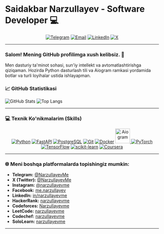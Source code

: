 # Saidakbar Narzullayev - Software Developer 💻

<div align="center">
  <a href="https://t.me/NarzullayevMe"><img src="https://img.shields.io/badge/Telegram-26A5E4?style=for-the-badge&logo=telegram&logoColor=white" alt="Telegram" /></a>
  <a href="mailto:s.narzullayev@tassvison.ai"><img src="https://img.shields.io/badge/Email-D14836?style=for-the-badge&logo=gmail&logoColor=white" alt="Email" /></a>
  <a href="https://www.linkedin.com/in/narzullayevme/"><img src="https://img.shields.io/badge/LinkedIn-0077B5?style=for-the-badge&logo=linkedin&logoColor=white" alt="LinkedIn" /></a>
  <a href="https://x.com/NarzullayevMe"><img src="https://img.shields.io/badge/X-000000?style=for-the-badge&logo=x&logoColor=white" alt="X" /></a>
</div>

---

### Salom! Mening GitHub profilimga xush kelibsiz. 👋

Men dasturiy ta'minot sohasi, sun'iy intellekt va avtomatlashtirishga qiziqaman. Hozirda Python dasturlash tili va Aiogram ramkasi yordamida botlar va turli loyihalar ustida ishlayapman.

### 📈 GitHub Statistikasi

![GitHub Stats](https://github-readme-stats.vercel.app/api?username=menarzullayev&show_icons=true&theme=vue-dark&include_all_commits=true&count_private=true)
![Top Langs](https://github-readme-stats.vercel.app/api/top-langs/?username=menarzullayev&layout=compact&theme=vue-dark)

---

### 💻 Texnik Ko'nikmalarim (Skills)

<p align="center">
  <a href="https://www.python.org/" target="_blank" rel="noreferrer"><img src="https://skillicons.dev/icons?i=python" alt="Python" /></a>
  <a href="https://fastapi.tiangolo.com/" target="_blank" rel="noreferrer"><img src="https://skillicons.dev/icons?i=fastapi" alt="FastAPI" /></a>
  <a href="https://www.postgresql.org/" target="_blank" rel="noreferrer"><img src="https://skillicons.dev/icons?i=postgresql" alt="PostgreSQL" /></a>
  <a href="https://git-scm.com/" target="_blank" rel="noreferrer"><img src="https://skillicons.dev/icons?i=git" alt="Git" /></a>
  <a href="https://www.docker.com/" target="_blank" rel="noreferrer"><img src="https://skillicons.dev/icons?i=docker" alt="Docker" /></a>
  <a href="https://www.aiogram.dev/" target="_blank" rel="noreferrer">
    <img src="https://www.aiogram.dev/assets/images/aiogram-logo.svg" alt="Aiogram" width="48" height="48" />
  </a>
  <a href="https://pytorch.org/" target="_blank" rel="noreferrer"><img src="https://skillicons.dev/icons?i=pytorch" alt="PyTorch" /></a>
  <a href="https://www.tensorflow.org/" target="_blank" rel="noreferrer"><img src="https://skillicons.dev/icons?i=tensorflow" alt="TensorFlow" /></a>
  <a href="https://scikit-learn.org/" target="_blank" rel="noreferrer"><img src="https://skillicons.dev/icons?i=sklearn" alt="scikit-learn" /></a>
  <a href="https://www.coursera.org/" target="_blank" rel="noreferrer"><img src="https://skillicons.dev/icons?i=coursera" alt="Coursera" /></a>
</p>

---

### 🌐 Meni boshqa platformalarda topishingiz mumkin:

* **Telegram:** [@NarzullayevMe](https://t.me/NarzullayevMe)
* **X (Twitter):** [@NarzullayevMe](https://x.com/NarzullayevMe)
* **Instagram:** [@narzullayevme](https://www.instagram.com/narzullayevme/)
* **Facebook:** [me.narzullayev](https://www.facebook.com/me.narzullayev)
* **LinkedIn:** [in/narzullayevme](https://www.linkedin.com/in/narzullayevme/)
* **HackerRank:** [narzullayevme](https://www.hackerrank.com/narzullayevme)
* **Codeforces:** [Narzullayevme](https://codeforces.com/profile/meNarzullayev)
* **LeetCode:** [narzullayevme](https://leetcode.com/narzullayevme)
* **Codechef:** [narzullayevme](https://www.codechef.com/users/narzullayevme)
* **SoloLearn:** [narzullayevme](https://www.sololearn.com/profile/20544482)

---
